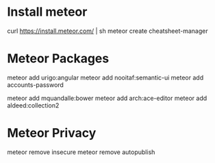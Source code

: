 
Install meteor
=============================================================
curl https://install.meteor.com/ | sh
meteor create cheatsheet-manager


Meteor Packages
=============================================================
meteor add urigo:angular
meteor add nooitaf:semantic-ui
meteor add accounts-password

meteor add mquandalle:bower
meteor add arch:ace-editor
meteor add aldeed:collection2


Meteor Privacy
=============================================================
meteor remove insecure
meteor remove autopublish
